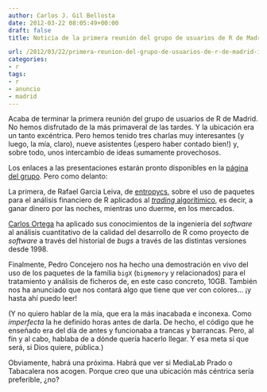 ```yaml
---
author: Carlos J. Gil Bellosta
date: 2012-03-22 08:05:49+00:00
draft: false
title: Noticia de la primera reunión del grupo de usuarios de R de Madrid

url: /2012/03/22/primera-reunion-del-grupo-de-usuarios-de-r-de-madrid-ii/
categories:
- r
tags:
- r
- anuncio
- madrid
---
```


Acaba de terminar la primera reunión del grupo de usuarios de R de Madrid. No hemos disfrutado de la más primaveral de las tardes. Y la ubicación era un tanto excéntrica. Pero hemos tenido tres charlas muy interesantes (y luego, la mía, claro), nueve asistentes (¡espero haber contado bien!) y, sobre todo, unos intercambio de ideas sumamente provechosos.

Los enlaces a las presentaciones estarán pronto disponibles en la [página del grupo](http://r-es.org/Grupo+de+Usuarios+de+R+en+Madrid). Pero como delanto:

La primera, de Rafael Garcia Leiva, de [entropycs](http://www.entropycs.com), sobre el uso de paquetes para el análisis financiero de R aplicados al [_trading_ algorítimico](http://en.wikipedia.org/wiki/Algorithmic_trading), es decir, a ganar dinero por las noches, mientras uno duerme, en los mercados.

[Carlos Ortega](http://www.qualityexcellence.es/) ha aplicado sus conocimientos de la ingeniería del _software_ al análisis cuantitativo de la calidad del desarrollo de R como proyecto de _software_ a través del historial de _bugs_ a través de las distintas versiones desde 1998.

Finalmente, Pedro Concejero nos ha hecho una demostración en vivo del uso de los paquetes de la familia `bigX` (`bigmemory` y relacionados) para el tratamiento y análisis de ficheros de, en este caso concreto, 10GB. También nos ha anunciado que nos contará algo que tiene que ver con colores... ¡y hasta ahí puedo leer!

(Y no quiero hablar de la mía, que era la más inacabada e inconexa. Como _imperfecta_ la he definido horas antes de darla. De hecho, el código que he enseñado era del día de antes y funcionaba a trancas y barrancas. Pero, al fin y al cabo, hablaba de a dónde quería hacerlo llegar. Y esa meta sí que será, si Dios quiere, pública.)

Obviamente, habrá una próxima. Habrá que ver si MediaLab Prado o Tabacalera nos acogen. Porque creo que una ubicación más céntrica sería preferible, ¿no?
